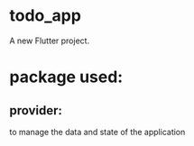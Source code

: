 # todo_app

A new Flutter project.

# package used:

## provider:
to manage the data and state of the application